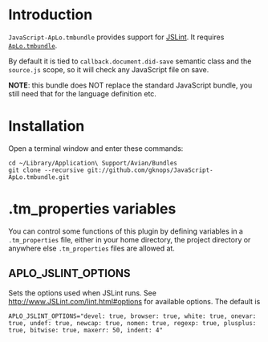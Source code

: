 # Introduction

`JavaScript-ApLo.tmbundle` provides support for [JSLint](https://github.com/douglascrockford/JSLint). It requires [`ApLo.tmbundle`](https://github.com/gknops/aplo.tmbundle).

By default it is tied to `callback.document.did-save` semantic class and the `source.js` scope, so it will check any JavaScript file on save.

**NOTE**: this bundle does NOT replace the standard JavaScript bundle, you still need that for the language definition etc.


# Installation

Open a terminal window and enter these commands:

	cd ~/Library/Application\ Support/Avian/Bundles
	git clone --recursive git://github.com/gknops/JavaScript-ApLo.tmbundle.git


# .tm_properties variables

You can control some functions of this plugin by defining variables in a `.tm_properties` file, either in your home directory, the project directory or anywhere else `.tm_properties` files are allowed at.


## APLO\_JSLINT\_OPTIONS

Sets the options used when JSLint runs. See <http://www.JSLint.com/lint.html#options> for available options. The default is

	APLO_JSLINT_OPTIONS="devel: true, browser: true, white: true, onevar: true, undef: true, newcap: true, nomen: true, regexp: true, plusplus: true, bitwise: true, maxerr: 50, indent: 4"

